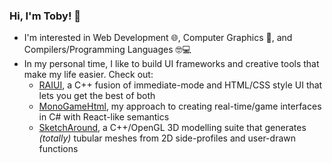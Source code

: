### Hi, I'm Toby! 👋
- I'm interested in Web Development 🌐, Computer Graphics 🎨, and Compilers/Programming Languages 🤓💻
- In my personal time, I like to build UI frameworks and creative tools that make my life easier. Check out:
  * [RAIUI](https://github.com/TobySalusky/raiui), a C++ fusion of immediate-mode and HTML/CSS style UI that lets you get the best of both
  * [MonoGameHtml](https://github.com/TobySalusky/MonoGameHtml), my approach to creating real-time/game interfaces in C# with React-like semantics
  * [SketchAround](https://github.com/TobySalusky/SketchAround), a C++/OpenGL 3D modelling suite that generates *(totally)* tubular meshes from 2D side-profiles and user-drawn functions

